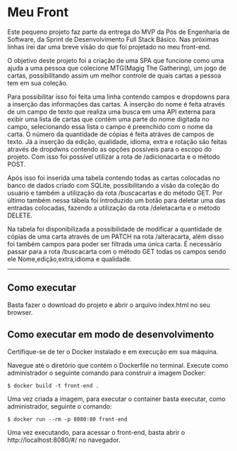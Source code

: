 # Meu Front

Este pequeno projeto faz parte da entrega do MVP da Pós de Engenharia de Software, da Sprint de Desenvolvimento Full Stack Básico. Nas próximas linhas irei dar uma breve visão do que foi projetado no meu front-end.

O objetivo deste projeto foi a criação de uma SPA que funcione como uma ajuda a uma pessoa que colecione MTG(Magig The Gathering), um jogo de cartas, possibilitando assim um melhor controle de quais cartas a pessoa tem em sua coleção.

Para possibilitar isso foi feita uma linha contendo campos e dropdowns para a inserção das informações das cartas. A inserção do nome é feita através de um campo de texto que realiza uma busca em uma API externa para exibir uma lista de cartas que contém uma parte do nome digitada no campo, selecionando essa lista o campo é preenchido com o nome da carta. O número da quantidade de cópias é feita atráves de campos de texto. Já a inserção da edição, qualidade, idioma, extra e rotação são feitas através de dropdwns contendo as opções possíveis para o escopo do projeto. Com isso foi possível utilizar a rota de /adicionacarta e o método POST.

Após isso foi inserida uma tabela contendo todas as cartas colocadas no banco de dados criado com SQLite, possibilitando a visão da coleção do usuário e também a utilização da rota /buscacartas e do método GET. Por último também nessa tábela foi introduzido um botão para deletar uma das entradas colocadas, fazendo a utilização da rota /deletacarta e o método DELETE.

Na tabela foi disponibilizada a possibilidade de modificar a quantidade de cópias de uma carta através de um PATCH na rota /alteracarta, além disso foi também campos para poder ser filtrada uma única carta. É necessário passar para a rota /buscacarta com o método GET todas os campos sendo ele Nome,edição,extra,idioma e qualidade.


---
## Como executar

Basta fazer o download do projeto e abrir o arquivo index.html no seu browser.

## Como executar em modo de desenvolvimento

Certifique-se de ter o Docker instalado e em execução em sua máquina.

Navegue até o diretório que contém o Dockerfile no terminal. Execute como administrador o seguinte comando para construir a imagem Docker:

```
$ docker build -t front-end .
``` 

Uma vez criada a imagem, para executar o container basta executar, como administrador, seguinte o comando:

```
$ docker run --rm -p 8080:80 front-end
```

Uma vez executando, para acessar o front-end, basta abrir o http://localhost:8080/#/ no navegador.